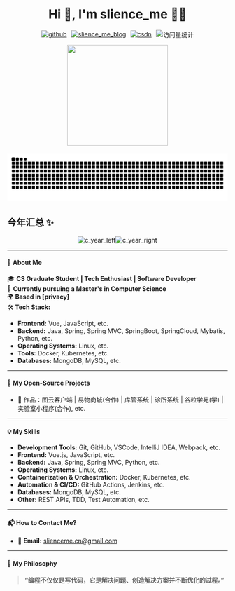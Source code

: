 <h1 align="center">Hi 👋, I'm slience_me 👨‍💻</h1>

<p align="center" style="display: flex; justify-content: center; align-items: center; gap: 10px;">
  <a title="github" target="_blank" href="https://github.com/slience-me">
    <img alt="github" src="https://img.shields.io/badge/dynamic/json?label=GitHub&suffix=%20followers&query=%24.data.totalSubs&url=https%3A%2F%2Fapi.spencerwoo.com%2Fsubstats%2F%3Fsource%3Dgithub%26queryKey%3Dslience-me&labelColor=282c34&color=353940&logo=github&longCache=true">
  </a>
  <a href="https://blog.slienceme.cn/">
    <img alt="slience_me_blog" src="https://img.shields.io/badge/Website-博客-blue">
  </a>
  <a href="https://blog.csdn.net/slience_me/">
    <img alt="csdn" src="https://img.shields.io/badge/CSDN-论坛-c32136">
  </a>
  <img src="https://camo.githubusercontent.com/d65aec3319afd84641cff31acad7f0fb9329d1001f5aefd4bd1821a7690afb6e/68747470733a2f2f6b6f6d617265762e636f6d2f67687076632f3f757365726e616d653d736c69656e63652d6d65266c6162656c3d566965777326636f6c6f723d306537356236267374796c653d666c6174" alt="访问量统计">
</p>

<p align="center">
  <img height='230' width='230' src="/avator_640_640.png" />
</p>


<p align="center">
  <picture>
    <source media="(prefers-color-scheme: dark)" srcset="https://raw.githubusercontent.com/slience-me/slience-me/main/profile-snake-contrib/github-contribution-grid-snake-dark.svg">
    <source media="(prefers-color-scheme: light)" srcset="https://raw.githubusercontent.com/slience-me/slience-me/main/profile-snake-contrib/github-contribution-grid-snake.svg">
    <img alt="github-snake" src="https://raw.githubusercontent.com/slience-me/slience-me/main/profile-snake-contrib/github-contribution-grid-snake.svg">
  </picture>
</p>

## 今年汇总 ✨

<p align="center" style="display: flex; justify-content: center; flex-wrap: wrap;">
  <img alt="c_year_left" height="137px" src="https://github-readme-stats.vercel.app/api?username=slience-me&hide_title=true&hide_border=true&show_icons=true&include_all_commits=true&line_height=21&bg_color=0,EC6C6C,FFD479,FFFC79,73FA79&theme=graywhite&locale=cn" style="max-width: 100%; height: auto;" />
  <img alt="c_year_right" height="137px" src="https://github-readme-stats.vercel.app/api/top-langs/?username=slience-me&hide_title=true&hide_border=true&layout=compact&bg_color=0,73FA79,73FDFF,D783FF&theme=graywhite&locale=cn" style="max-width: 100%; height: auto;" />
</p>

---

#### 🚀 About Me

🎓 **CS Graduate Student | Tech Enthusiast | Software Developer**  
💼 **Currently pursuing a Master's in Computer Science**  
🌍 **Based in [privacy]**  
🛠️ **Tech Stack:**

- **Frontend:** Vue, JavaScript, etc.
- **Backend:** Java, Spring, Spring MVC, SpringBoot, SpringCloud, Mybatis, Python, etc.
- **Operating Systems:** Linux, etc.
- **Tools:** Docker, Kubernetes, etc.
- **Databases:** MongoDB, MySQL, etc.

---

#### 🔧 My Open-Source Projects

- 🏡 作品：图云客户端 | 易物商城(合作) | 库管系统 | 诊所系统 | 谷粒学苑(学) | 实验室小程序(合作), etc.

---

#### 💡 My Skills

- **Development Tools:** Git, GitHub, VSCode, IntelliJ IDEA, Webpack, etc.
- **Frontend:** Vue.js, JavaScript, etc.
- **Backend:** Java, Spring, Spring MVC, Python, etc.
- **Operating Systems:** Linux, etc.
- **Containerization & Orchestration:** Docker, Kubernetes, etc.
- **Automation & CI/CD:** GitHub Actions, Jenkins, etc.
- **Databases:** MongoDB, MySQL, etc.
- **Other:** REST APIs, TDD, Test Automation, etc.

---

#### 📬 How to Contact Me?

- 📧 **Email:** slienceme.cn@gmail.com

---

#### 💬 My Philosophy

> **“编程不仅仅是写代码，它是解决问题、创造解决方案并不断优化的过程。”**
